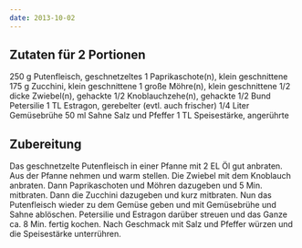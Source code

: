 ```yaml
---
date: 2013-10-02
---
```


## Zutaten für 2 Portionen
250 g       Putenfleisch, geschnetzeltes
1       Paprikaschote(n), klein geschnittene
175 g       Zucchini, klein geschnittene
1 große       Möhre(n), klein geschnittene
1/2 dicke       Zwiebel(n), gehackte
1/2       Knoblauchzehe(n), gehackte
1/2 Bund      Petersilie
1 TL      Estragon, gerebelter (evtl. auch frischer)
1/4 Liter       Gemüsebrühe
50 ml       Sahne
Salz und Pfeffer
1 TL      Speisestärke, angerührte

## Zubereitung
Das geschnetzelte Putenfleisch in einer Pfanne mit 2 EL Öl gut anbraten. Aus der Pfanne nehmen und warm stellen.
Die Zwiebel mit dem Knoblauch anbraten. Dann Paprikaschoten und Möhren dazugeben und 5 Min. mitbraten. Dann die Zucchini dazugeben und kurz mitbraten. Nun das Putenfleisch wieder zu dem Gemüse geben und mit Gemüsebrühe und Sahne ablöschen. Petersilie und Estragon darüber streuen und das Ganze ca. 8 Min. fertig kochen. Nach Geschmack mit Salz und Pfeffer würzen und die Speisestärke unterrühren.

